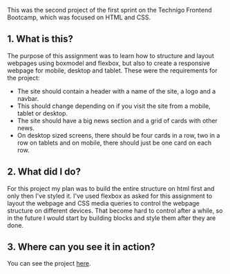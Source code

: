 This was the second project of the first sprint on the Technigo Frontend Bootcamp, which was focused on HTML and CSS.


## 1. What is this?

The purpose of this assignment was to learn how to structure and layout webpages using boxmodel and flexbox, but also to create a responsive webpage for mobile, desktop and tablet.
These were the requirements for the project:
* The site should contain a header with a name of the site, a logo and a navbar.
* This should change depending on if you visit the site from a mobile, tablet or desktop.
* The site should have a big news section and a grid of cards with other news.
* On desktop sized screens, there should be four cards in a row, two in a row on tablets and on mobile, there should just be one card on each row.

## 2. What did I do?

For this project my plan was to build the entire structure on html first and only then I've styled it. 
I've used flexbox as asked for this assignment to layout the webpage and CSS media queries to control the webpage structure on different devices.
That become hard to control after a while, so in the future I would start by building blocks and style them after they are done. 

## 3. Where can you see it in action?

You can see the project [here](https://adoring-brown-ed484e.netlify.com).